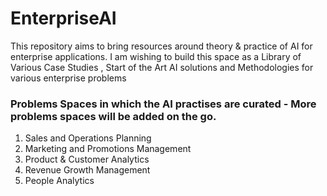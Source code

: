# EnterpriseAI
This repository aims to bring resources around theory &amp; practice of AI for enterprise applications. I am wishing to build this space as a Library of Various Case Studies , Start of the Art AI solutions and Methodologies for various enterprise problems

### Problems Spaces in which the AI practises are curated - More problems spaces will be added on the go.
1. Sales and Operations Planning
2. Marketing and Promotions Management
3. Product & Customer Analytics
4. Revenue Growth Management 
5. People Analytics
